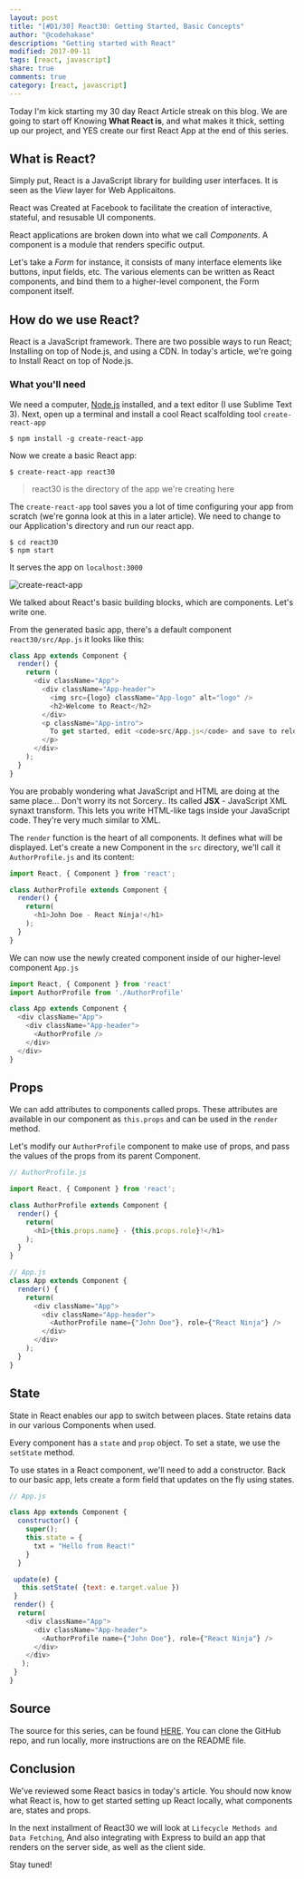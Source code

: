```yaml
---
layout: post
title: "[#D1/30] React30: Getting Started, Basic Concepts"
author: "@codehakase"
description: "Getting started with React"
modified: 2017-09-11
tags: [react, javascript]
share: true
comments: true
category: [react, javascript]
---
```


Today I'm kick starting my 30 day React Article streak on this blog. We are going to start off  Knowing **What React is**, and what makes it thick, setting up our project, and YES create our first React App at the end of this series.

## What is React?
Simply put, React is a JavaScript library for building user interfaces. It is seen as the *View* layer for Web Applicaitons.

React was Created at Facebook to facilitate the creation of interactive, stateful, and resusable UI components.

React applications are broken down into what we call *Components*. A component is a module that renders specific output.

Let's take a *Form* for instance, it consists of many interface elements like buttons, input fields, etc. The various elements can be written as React components, and bind them to a higher-level component, the Form component itself.

## How do we use React?
React is a JavaScript framework. There are two possible ways to run React; Installing on top of Node.js, and using a CDN. In today's article, we're going to Install React on top of Node.js.

### What you'll need
We need a computer, [Node.js](https://nodejs.org/en) installed, and a text editor (I use Sublime Text 3).
Next, open up a terminal and install a cool React scalfolding tool `create-react-app`
```shell
$ npm install -g create-react-app
```

Now we create a basic React app:
```shell
$ create-react-app react30
```
> react30 is the directory of the app we're creating here

The `create-react-app` tool saves you a lot of time configuring your app from scratch (we're gonna look at this in a later article). We need to change to our Application's directory and run our react app.
```shell
$ cd react30
$ npm start
```

It serves the app on `localhost:3000`

![create-react-app](http://res.cloudinary.com/hakase-labs/image/upload/v1505089587/create-react-app.png "Browser Preview")

We talked about React's basic building blocks, which are components. Let's write one.

From the generated basic app, there's a default component `react30/src/App.js` it looks like this:

```js
class App extends Component {
  render() {
    return (
      <div className="App">
        <div className="App-header">
          <img src={logo} className="App-logo" alt="logo" />
          <h2>Welcome to React</h2>
        </div>
        <p className="App-intro">
          To get started, edit <code>src/App.js</code> and save to reload.
        </p>
      </div>
    );
  }
}
```

You are probably wondering what JavaScript and HTML are doing at the same place... Don't worry its not Sorcery.. Its called **JSX** - JavaScript XML synaxt transform. This lets you write HTML-like tags inside your JavaScript code. They're very much similar to XML.

The `render` function is the heart of all components. It defines what will be displayed. Let's create a new Component in the `src` directory, we'll call it `AuthorProfile.js` and its content:

```js
import React, { Component } from 'react';

class AuthorProfile extends Component {
  render() {
    return(
      <h1>John Doe - React Ninja!</h1>
    );
  }
}
```

We can now use the newly created component inside of our higher-level component `App.js`

```js
import React, { Component } from 'react'
import AuthorProfile from './AuthorProfile'

class App extends Component {
  <div className="App">
    <div className="App-header">
      <AuthorProfile />
    </div>
  </div>
}
```

## Props
We can add attributes to components called props. These attributes are available in our component as `this.props` and can be used in the `render` method.

Let's modify our `AuthorProfile` component to make use of props, and pass the values of the props from its parent Component.

```js
// AuthorProfile.js

import React, { Component } from 'react';

class AuthorProfile extends Component {
  render() {
    return(
      <h1>{this.props.name} - {this.props.role}!</h1>
    );
  }
}

// App.js
class App extends Component {
  render() {
    return(
      <div className="App">
        <div className="App-header">
          <AuthorProfile name={"John Doe"}, role={"React Ninja"} />
        </div>
      </div>
    );
  }
}
```

## State
State in React enables our app to switch between places. State retains data in our various Components when used.

Every component has a `state` and `prop` object. To set a state, we use the `setState` method.

To use states in a React component, we'll need to add a constructor. Back to our basic app, lets create a form field that updates on the fly using states.

```js
// App.js

class App extends Component {
  constructor() {
    super();
    this.state = {
      txt = "Hello from React!"
    }
  }

 update(e) {
   this.setState( {text: e.target.value })
 }
 render() {
  return(
    <div className="App">
      <div className="App-header">
        <AuthorProfile name={"John Doe"}, role={"React Ninja"} />
      </div>
    </div>
   );
 }
}
```

## Source
The source for this series, can be found [HERE](https://github.com/codehakase/react30-source). You can clone the GitHub repo, and run locally, more instructions are on the README file.


## Conclusion
We've reviewed some React basics in today's article. You should now know what React is, how to get started setting up React locally, what components are, states and props.

In the next installment of React30 we will look at `Lifecycle Methods and Data Fetching`, And also integrating with Express to build an app that renders on the server side, as well as the client side.

Stay tuned!
